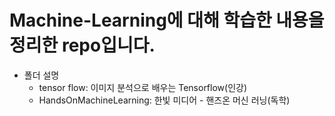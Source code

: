 # Machine-Learning에 대해 학습한 내용을 정리한 repo입니다.
- 폴더 설명
  - tensor flow: 이미지 분석으로 배우는 Tensorflow(인강)
  - HandsOnMachineLearning: 한빛 미디어 - 핸즈온 머신 러닝(독학)
